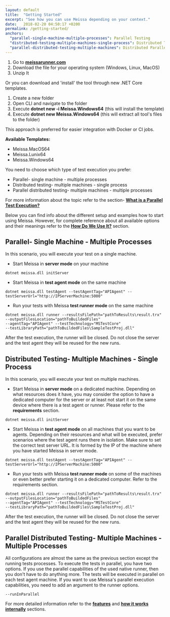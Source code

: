 ```yaml
---
layout: default
title:  "Getting Started"
excerpt: "See how you can use Meissa depending on your context."
date:   2018-02-20 04:50:17 +0200
permalink: /getting-started/
anchors:
  "parallel-single-machine-multiple-processes": Parallel Testing
  "distributed-testing-multiple-machines-single-process": Distributed Testing
  "parallel-distributed-testing-multiple-machines": Distributed Parallel Testing
---
```

1. Go to [**meissarunner.com**](https://meissarunner.com/ "meissarunner.com")
2. Download the file for your operating system (Windows, Linux, MacOS)
3. Unzip It 

Or you can download and 'install' the tool through new .NET Core templates.
1. Create a new folder
2. Open CLI and navigate to the folder
3. Execute **dotnet new -i Meissa.Windows64**  (this will install the template)
4. Execute **dotnet new Meissa.Windows64** (this will extract all tool's files to the folder)

This approach is preferred for easier integration with Docker or CI jobs.

**Available Templates:**
- Meissa.MacOS64
- Meissa.Lunix64
- Meissa.Windows64

You need to choose which type of test execution you prefer:
- Parallel- single machine - multiple processes
- Distributed testing- multiple machines - single process
- Parallel distributed testing- multiple machines - multiple processes

For more information about the topic refer to the section- [**What is a Parallel Test Execution?**](what-is-parallel-test-execution.md)

Below you can find info about the different setup and examples how to start using Meissa. However, for complete reference about all available options and their meanings refer to the [**How Do We Use It?**](how-do-we-use-it.md) section.

## Parallel- Single Machine - Multiple Processes ##

In this scenario, you will execute your test on a single machine.

- Start Meissa in **server mode** on your machine
```
dotnet meissa.dll initServer
```
- Start Meissa in **test agent mode** on the same machine
```
dotnet meissa.dll testAgent --testAgentTag="APIAgent" --testServerUrl="http://IPServerMachine:5000"
```
- Run your tests with Meissa **test runner mode** on the same machine
```
dotnet meissa.dll runner --resultsFilePath="pathToResults\result.trx" --outputFilesLocation="pathToBuildedFiles" 
--agentTag="APIAgent" --testTechnology="MSTestCore" 
--testLibraryPath="pathToBuildedFiles\SampleTestProj.dll"
```

After the test execution, the runner will be closed. Do not close the server and the test agent they will be reused for the new runs.

## Distributed Testing- Multiple Machines - Single Process ##

In this scenario, you will execute your test on multiple machines.

- Start Meissa in **server mode** on a dedicated machine. Depending on what resources does it have, you may consider the option to have a dedicated computer for the server or at least not start it on the same device where there is a test agent or runner. Please refer to the **requirements** section.
```
dotnet meissa.dll initServer
```
- Start Meissa in **test agent mode** on all machines that you want to be agents. Depending on their resources and what will be executed, prefer scenarios where the test agent runs there in isolation. Make sure to set the correct test server URL. It is formed by the IP of the machine where you have started Meissa in server mode.
```
dotnet meissa.dll testAgent --testAgentTag="APIAgent" --testServerUrl="http://IPServerMachine:5000"
```
- Run your tests with Meissa **test runner mode** on some of the machines or even better prefer starting it on a dedicated computer. Refer to the requirements section.
```
dotnet meissa.dll runner --resultsFilePath="pathToResults\result.trx" --outputFilesLocation="pathToBuildedFiles" 
--agentTag="APIAgent" --testTechnology="MSTestCore" 
--testLibraryPath="pathToBuildedFiles\SampleTestProj.dll"
```

After the test execution, the runner will be closed. Do not close the server and the test agent they will be reused for the new runs.

## Parallel Distributed Testing- Multiple Machines - Multiple Processes ##
All configurations are almost the same as the previous section except the running tests processes. 
To execute the tests in parallel, you have two options. If you use the parallel capabilities of the used native runner, then you don't have to do anything more. The tests will be executed in parallel on each test agent machine.
If you want to use Meissa's parallel execution capabilities, you need to add an argument to the runner options.
```
--runInParallel
```
For more detailed information refer to the [**features**](features.md) and [**how it works internally**](how-does-it-work-internally.md) sections.

